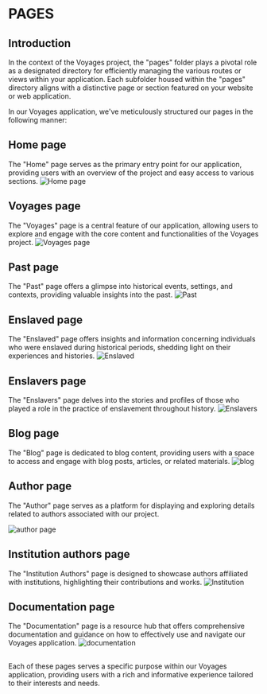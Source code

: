 # PAGES

## Introduction

In the context of the Voyages project, the "pages" folder plays a pivotal role as a designated directory for efficiently managing the various routes or views within your application. Each subfolder housed within the "pages" directory aligns with a distinctive page or section featured on your website or web application.

In our Voyages application, we've meticulously structured our pages in the following manner:

##

## Home page

The "Home" page serves as the primary entry point for our application, providing users with an overview of the project and easy access to various sections.
![Home page](../assets/pages/homepage.png)

##

## Voyages page

The "Voyages" page is a central feature of our application, allowing users to explore and engage with the core content and functionalities of the Voyages project.
![Voyages page](../assets/pages/voyages.png)

##

## Past page

The "Past" page offers a glimpse into historical events, settings, and contexts, providing valuable insights into the past.
![Past](../assets/pages/past.png)

##

## Enslaved page

The "Enslaved" page offers insights and information concerning individuals who were enslaved during historical periods, shedding light on their experiences and histories.
![Enslaved](../assets/pages/enslaved.png)

##

## Enslavers page

The "Enslavers" page delves into the stories and profiles of those who played a role in the practice of enslavement throughout history.
![Enslavers](../assets/pages/enslavers.png)

##

## Blog page

The "Blog" page is dedicated to blog content, providing users with a space to access and engage with blog posts, articles, or related materials.
![blog](../assets/pages/blog.png)

##

## Author page

The "Author" page serves as a platform for displaying and exploring details related to authors associated with our project.

![author page](../assets/pages/author.png)

##

## Institution authors page

The "Institution Authors" page is designed to showcase authors affiliated with institutions, highlighting their contributions and works.
![Institution](../assets/pages/Institution.png)

##

## Documentation page

The "Documentation" page is a resource hub that offers comprehensive documentation and guidance on how to effectively use and navigate our Voyages application.
![documentation](../assets/pages/doc.png)

##

Each of these pages serves a specific purpose within our Voyages application, providing users with a rich and informative experience tailored to their interests and needs.
